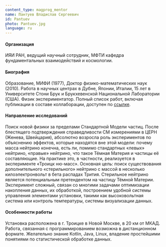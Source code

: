 ```yaml
---
content_type: magprog_mentor
name: Пантуев Владислав Сергеевич
id: Pantuev
photo: Pantuev.jpg
language: ru
---
```


#### Организация
ИЯИ РАН, ведущий научный сотрудник, МФТИ кафедра фундаментальных взаимодействий и космологии.

#### Биография
Образование, МИФИ (1977), Доктор физико-математических наук (2010).
Работа в научных центрах в Дубне, Японии, Италии, 15 лет в Университете Стони Брук и Брукхевенской Национальной Лаборатории (США). Физик экспериментатор. Полный список работ, включая публикации в составе коллаборации, доступен по [ссылке](https://publons.com/researcher/2729350/vladislav-s-pantuev/).

#### Направление исследований
Поиск новой физики за пределами Стандартной Модели частиц.   После блестящего подтверждения справедливости СМ измерениями в ЦЕРН (Женева, Швейцария), абсолютно возросла роль экспериментов по объяснению эффектов, которые находятся вне этой модели: почему масса нейтрино конечна, есть ли, помимо стандартных «левых» нейтрино, «правые» нейтрино, что такое Тёмная Материя и частицы её составляющие. На практике это, в частности, реализуется в эксперименте «Троицк ню-масс».
Основная цель:  поиск существования дополнительного «стерильного» нейтрино с массой в несколько килоэлектронвольт в бета распадах Трития. Стерильное нейтрино является потенциальным претендентом на частицу Тёмной Материи. Эксперимент сложный, связан со многими задачами оптимизации накопления данных, их обработкой, построением удобной системы управления элементами установки, такими как высоковольтная система или контроль температуры, системы визуализации данных.

#### Особенности работы
Установка расположена в г. Троицке в Новой Москве, в 20 км от МКАД.
Работа, связанная с программированием возможна в дистанционном формате.
Желательно знание Kotlin, Java, Linux, владение простейшими понятиями по статистической обработке данных.
